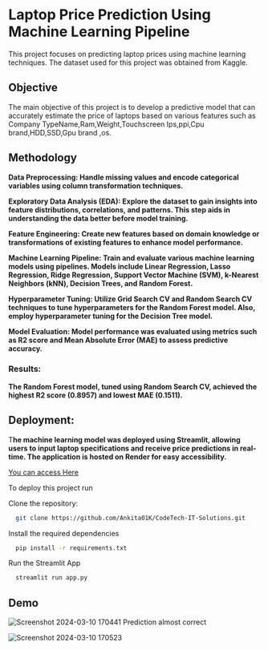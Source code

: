 
# Laptop Price Prediction Using Machine Learning Pipeline
This project focuses on predicting laptop prices using machine learning techniques. The dataset used for this project was obtained from Kaggle.

## **Objective**

The main objective of this project is to develop a predictive model that can accurately estimate the price of laptops based on various features such as Company	TypeName,Ram,Weight,Touchscreen	Ips,ppi,Cpu brand,HDD,SSD,Gpu brand	,os.




## **Methodology**

**Data Preprocessing: Handle missing values and encode categorical variables using column transformation techniques.**

**Exploratory Data Analysis (EDA): Explore the dataset to gain insights into feature distributions, correlations, and patterns. This step aids in understanding the data better before model training.**

**Feature Engineering: Create new features based on domain knowledge or transformations of existing features to enhance model performance.**

**Machine Learning Pipeline: Train and evaluate various machine learning models using pipelines. Models include Linear Regression, Lasso Regression, Ridge Regression, Support Vector Machine (SVM), k-Nearest Neighbors (kNN), Decision Trees, and Random Forest.**

**Hyperparameter Tuning: Utilize Grid Search CV and Random Search CV techniques to tune hyperparameters for the Random Forest model. Also, employ hyperparameter tuning for the Decision Tree model.**

**Model Evaluation: Model performance was evaluated using metrics such as R2 score and Mean Absolute Error (MAE) to assess predictive accuracy.**

### **Results:**

**The Random Forest model, tuned using Random Search CV, achieved the highest R2 score (0.8957) and lowest MAE (0.1511).**



## **Deployment:**

T**he machine learning model was deployed using Streamlit, allowing users to input laptop specifications and receive price predictions in real-time. The application is hosted on Render for easy accessibility.**

<html>
<p>
<a href="https://laptop-price-prediction-qzdf.onrender.com/"> You can access Here </a>
</p>
</html>



To deploy this project run

Clone the repository:
```bash
  git clone https://github.com/Ankita01K/CodeTech-IT-Solutions.git
```

Install the required dependencies

```bash
  pip install -r requirements.txt
```


Run the Streamlit App
```bash
  streamlit run app.py
```



## **Demo**

![Screenshot 2024-03-10 170441](https://github.com/Ankita01K/Laptop-Price-Prediction/assets/123232024/2b128d13-74cf-4f05-acd7-db0f357d43d5)
Prediction almost correct 

![Screenshot 2024-03-10 170523](https://github.com/Ankita01K/Laptop-Price-Prediction/assets/123232024/429757b9-9cc5-4582-b9ae-a29389666376)
